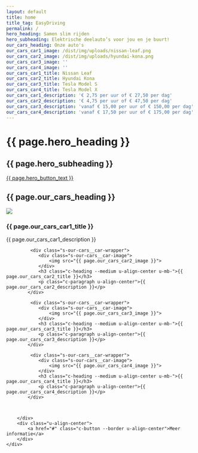 ```yaml
---
layout: default
title: home
title_tag: EasyDriving
permalink: /
hero_heading: Samen slim rijden
hero_subheading: Elektrische deelauto’s voor jou en je buurt!
our_cars_heading: Onze auto's
our_cars_car1_image: /dist/img/uploads/nissan-leaf.png
our_cars_car2_image: /dist/img/uploads/hyundai-kona.png
our_cars_car3_image: ''
our_cars_car4_image: ''
our_cars_car1_title: Nissan Leaf
our_cars_car2_title: Hyundai Kona
our_cars_car3_title: Tesla Model S
our_cars_car4_title: Tesla Model X
our_cars_car1_description: '€ 2,75 per uur of € 27,50 per dag'
our_cars_car2_description: '€ 4,75 per uur of € 47,50 per dag'
our_cars_car3_description: 'vanaf € 15,00 per uur of € 150,00 per dag'
our_cars_car4_description: 'vanaf € 17,50 per uur of € 175,00 per dag'
---
```

<div class="s-hero">
    <div class="s-hero__bg"></div>
    <div class="s-hero__inner">
        <div class="l-wrapper">
            <h1 class="s-hero__heading">{{ page.hero_heading }}</h1>
            <h2 class="s-hero__sub-heading">{{ page.hero_subheading }}</h2>
            <a href="#" class="c-button --cta">{{ page.hero_button_text }}</a>
        </div>
    </div>
</div>

<div class="s-our-cars">
    <div class="l-wrapper">
        <h2 class="c-heading --large u-align-center u-mb+">{{ page.our_cars_heading }}</h2>
        <div class="s-our-cars__grid u-mb">
             <div class="s-our-cars__car-wrapper">
                <div class="s-our-cars__car-image">
                    <img src="{{ page.our_cars_car1_image }}">
                </div>
                <h3 class="c-heading --medium u-align-center u-mb-">{{ page.our_cars_car1_title }}</h3>
                <p class="c-paragraph u-align-center">{{ page.our_cars_car1_description }}</p>
            </div>

             <div class="s-our-cars__car-wrapper">
                <div class="s-our-cars__car-image">
                    <img src="{{ page.our_cars_car2_image }}">
                </div>
                <h3 class="c-heading --medium u-align-center u-mb-">{{ page.our_cars_car2_title }}</h3>
                <p class="c-paragraph u-align-center">{{ page.our_cars_car2_description }}</p>
            </div>

             <div class="s-our-cars__car-wrapper">
                <div class="s-our-cars__car-image">
                    <img src="{{ page.our_cars_car3_image }}">
                </div>
                <h3 class="c-heading --medium u-align-center u-mb-">{{ page.our_cars_car3_title }}</h3>
                <p class="c-paragraph u-align-center">{{ page.our_cars_car3_description }}</p>
            </div>

             <div class="s-our-cars__car-wrapper">
                <div class="s-our-cars__car-image">
                    <img src="{{ page.our_cars_car4_image }}">
                </div>
                <h3 class="c-heading --medium u-align-center u-mb-">{{ page.our_cars_car4_title }}</h3>
                <p class="c-paragraph u-align-center">{{ page.our_cars_car4_description }}</p>
            </div>



        </div>
        <div class="u-align-center">
            <a href="#" class="c-button --border u-align-center">Meer informatie</a>
        </div>
    </div>
</div>
